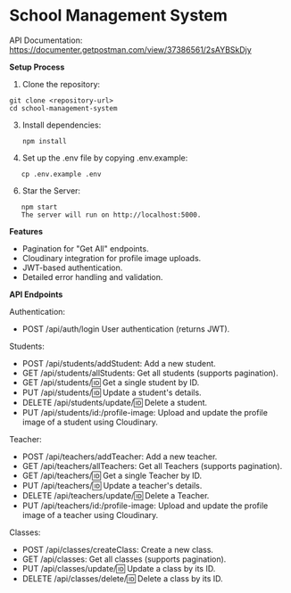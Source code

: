 # School Management System
API Documentation: https://documenter.getpostman.com/view/37386561/2sAYBSkDjy

 __Setup Process__

1. Clone the repository:
```
git clone <repository-url>
cd school-management-system
```

3. Install dependencies:
   ```
   npm install
   ```
4. Set up the .env file by copying .env.example:
```
   cp .env.example .env
```
6. Star the Server:
```
   npm start
   The server will run on http://localhost:5000.
```
__Features__
* Pagination for "Get All" endpoints.
* Cloudinary integration for profile image uploads.
* JWT-based authentication.
* Detailed error handling and validation.

__API Endpoints__

Authentication:
* POST /api/auth/login User authentication (returns JWT).

Students:
* POST /api/students/addStudent: Add a new student. 
* GET /api/students/allStudents: Get all students (supports pagination). 
* GET /api/students/:id: Get a single student by ID. 
* PUT /api/students/:id: Update a student's details. 
* DELETE /api/students/update/:id: Delete a student. 
* PUT /api/students/id:/profile-image: Upload and update the profile image of a student using Cloudinary. 

Teacher:
* POST /api/teachers/addTeacher: Add a new teacher.
* GET /api/teachers/allTeachers: Get all Teachers (supports pagination).
* GET /api/teachers/:id: Get a single Teacher by ID.
* PUT /api/teachers/:id: Update a teacher's details.
* DELETE /api/teachers/update/:id: Delete a Teacher.
* PUT /api/teachers/id:/profile-image: Upload and update the profile image of a teacher using Cloudinary.

Classes:
* POST /api/classes/createClass: Create a new class.
* GET /api/classes: Get all classes (supports pagination).
* PUT /api/classes/update/:id: Update a class by its ID.
* DELETE /api/classes/delete/:id: Delete a class by its ID.


